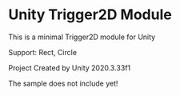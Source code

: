 # Unity Trigger2D Module
This is a minimal Trigger2D module for Unity

Support: Rect, Circle

Project Created by Unity 2020.3.33f1

The sample does not include yet!
